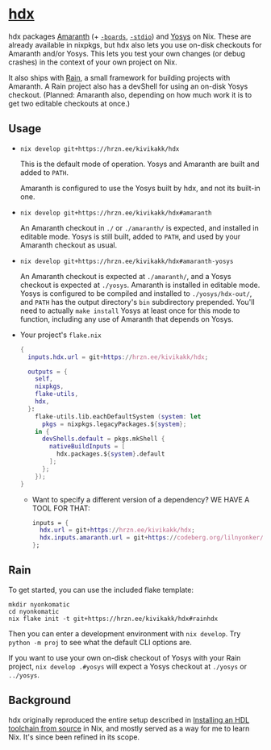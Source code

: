 # [hdx](https://hrzn.ee/kivikakk/hdx)

hdx packages [Amaranth] (+ [`-boards`][amaranth-boards],
[`-stdio`][amaranth-stdio]) and [Yosys] on Nix. These are already available in
nixpkgs, but hdx also lets you use on-disk checkouts for Amaranth and/or Yosys.
This lets you test your own changes (or debug crashes) in the context of your
own project on Nix.

It also ships with [Rain](#rain), a small framework for building projects with
Amaranth. A Rain project also has a devShell for using an on-disk Yosys
checkout. (Planned: Amaranth also, depending on how much work it is to get two
editable checkouts at once.)

[Amaranth]: https://github.com/amaranth-lang/amaranth
[amaranth-boards]: https://github.com/amaranth-lang/amaranth-boards
[amaranth-stdio]: https://github.com/amaranth-lang/amaranth-stdio
[Yosys]: https://github.com/YosysHQ/yosys


## Usage

* `nix develop git+https://hrzn.ee/kivikakk/hdx`

  This is the default mode of operation. Yosys and Amaranth are built and added
  to `PATH`.

  Amaranth is configured to use the Yosys built by hdx, and not its built-in
  one.

* `nix develop git+https://hrzn.ee/kivikakk/hdx#amaranth`

  An Amaranth checkout in `./` or `./amaranth/` is expected, and installed in
  editable mode. Yosys is still built, added to `PATH`, and used by your
  Amaranth checkout as usual.

* `nix develop git+https://hrzn.ee/kivikakk/hdx#amaranth-yosys`

  An Amaranth checkout is expected at `./amaranth/`, and a Yosys checkout is
  expected at `./yosys`. Amaranth is installed in editable mode. Yosys is
  configured to be compiled and installed to `./yosys/hdx-out/`, and `PATH` has
  the output directory's `bin` subdirectory prepended. You'll need to actually
  `make install` Yosys at least once for this mode to function, including any
  use of Amaranth that depends on Yosys.

* <a name="your-flake-nix" id="your-flake-nix"></a>Your project's `flake.nix`

  ```nix
  {
    inputs.hdx.url = git+https://hrzn.ee/kivikakk/hdx;

    outputs = {
      self,
      nixpkgs,
      flake-utils,
      hdx,
    }:
      flake-utils.lib.eachDefaultSystem (system: let
        pkgs = nixpkgs.legacyPackages.${system};
      in {
        devShells.default = pkgs.mkShell {
          nativeBuildInputs = [
            hdx.packages.${system}.default
          ];
        };
      });
  }
  ```

  * Want to specify a different version of a dependency? WE HAVE A TOOL FOR
    THAT:

    ```nix
    inputs = {
      hdx.url = git+https://hrzn.ee/kivikakk/hdx;
      hdx.inputs.amaranth.url = git+https://codeberg.org/lilnyonker/amaranth?ref=my-feature-branch;
    };
    ```


## Rain

To get started, you can use the included flake template:

```shell
mkdir nyonkomatic
cd nyonkomatic
nix flake init -t git+https://hrzn.ee/kivikakk/hdx#rainhdx
```

Then you can enter a development environment with `nix develop`. Try `python -m
proj` to see what the default CLI options are.

<!--
There's a workable example at <https://hrzn.ee/kivikakk/ledmatriks> to check
out.
-->

If you want to use your own on-disk checkout of Yosys with your Rain project,
`nix develop .#yosys` will expect a Yosys checkout at `./yosys` or `../yosys`.


## Background

hdx originally reproduced the entire setup described in [Installing an HDL
toolchain from source] in Nix, and mostly served as a way for me to learn Nix.
It's since been refined in its scope.

[Installing an HDL toolchain from source]: https://lottia.net/notes/0001-hdl-toolchain-source.html
